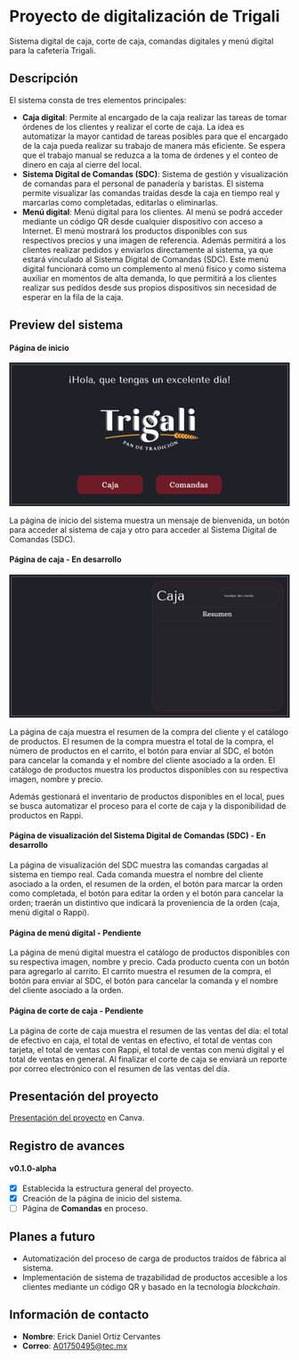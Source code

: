 
# Proyecto de digitalización de Trigali

Sistema digital de caja, corte de caja, comandas digitales y menú digital para la cafetería Trigali.

## Descripción

El sistema consta de tres elementos principales:
  - **Caja digital**: Permite al encargado de la caja realizar las tareas de tomar órdenes de los clientes y realizar el corte de caja. La idea es automatizar la mayor cantidad de tareas posibles para que el encargado de la caja pueda realizar su trabajo de manera más eficiente. Se espera que el trabajo manual se reduzca a la toma de órdenes y el conteo de dinero en caja al cierre del local.
  - **Sistema Digital de Comandas (SDC)**: Sistema de gestión y visualización de comandas para el personal de panadería y baristas. El sistema permite visualizar las comandas traídas desde la caja en tiempo real y marcarlas como completadas, editarlas o eliminarlas.
  - **Menú digital**: Menú digital para los clientes. Al menú se podrá acceder mediante un código QR desde cualquier dispositivo con acceso a Internet. El menú mostrará los productos disponibles con sus respectivos precios y una imagen de referencia. Además permitirá a los clientes realizar pedidos y enviarlos directamente al sistema, ya que estará vinculado al Sistema Digital de Comandas (SDC). Este menú digital funcionará como un complemento al menú físico y como sistema auxiliar en momentos de alta demanda, lo que permitirá a los clientes realizar sus pedidos desde sus propios dispositivos sin necesidad de esperar en la fila de la caja.

## Preview del sistema

#### Página de inicio

![Preview del sistema](/assets/images/preview_inicio.png "Preview del sistema")

La página de inicio del sistema muestra un mensaje de bienvenida, un botón para acceder al sistema de caja y otro para acceder al Sistema Digital de Comandas (SDC).

#### Página de caja - En desarrollo

![Preview del sistema](/assets/images/preview_caja.png "Preview del sistema")

La página de caja muestra el resumen de la compra del cliente y el catálogo de productos. El resumen de la compra muestra el total de la compra, el número de productos en el carrito, el botón para enviar al SDC, el botón para cancelar la comanda y el nombre del cliente asociado a la orden. El catálogo de productos muestra los productos disponibles con su respectiva imagen, nombre y precio.

Además gestionará el inventario de productos disponibles en el local, pues se busca automatizar el proceso para el corte de caja y la disponibilidad de productos en Rappi.

#### Página de visualización del Sistema Digital de Comandas (SDC) - En desarrollo

La página de visualización del SDC muestra las comandas cargadas al sistema en tiempo real. Cada comanda muestra el nombre del cliente asociado a la orden, el resumen de la orden, el botón para marcar la orden como completada, el botón para editar la orden y el botón para cancelar la orden; traerán un distintivo que indicará la proveniencia de la orden (caja, menú digital o Rappi).

#### Página de menú digital - Pendiente

La página de menú digital muestra el catálogo de productos disponibles con su respectiva imagen, nombre y precio. Cada producto cuenta con un botón para agregarlo al carrito. El carrito muestra el resumen de la compra, el botón para enviar al SDC, el botón para cancelar la comanda y el nombre del cliente asociado a la orden.

#### Página de corte de caja - Pendiente

La página de corte de caja muestra el resumen de las ventas del día: el total de efectivo en caja, el total de ventas en efectivo, el total de ventas con tarjeta, el total de ventas con Rappi, el total de ventas con menú digital y el total de ventas en general. Al finalizar el corte de caja se enviará un reporte por correo electrónico con el resumen de las ventas del día.

## Presentación del proyecto

[Presentación del proyecto](https://www.canva.com/design/DAFtLa90Y5g/hfpBiFyKO_-vv-mgCCOl8Q/edit?utm_content=DAFtLa90Y5g&utm_campaign=designshare&utm_medium=link2&utm_source=sharebutton "Proyecto de digitalización de Trigali - eTrigali") en Canva.

## Registro de avances

#### v0.1.0-alpha

- [x] Establecida la estructura general del proyecto.
- [x] Creación de la página de inicio del sistema.
- [ ] Página de **Comandas** en proceso.

## Planes a futuro

  - Automatización del proceso de carga de productos traídos de fábrica al sistema.
  - Implementación de sistema de trazabilidad de productos accesible a los clientes mediante un código QR y basado en la tecnología _blockchain_.

## Información de contacto

- **Nombre**: Erick Daniel Ortiz Cervantes
- **Correo**: A01750495@tec.mx

